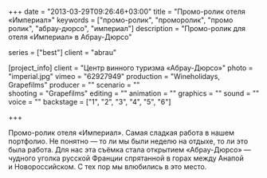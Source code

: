 +++
date = "2013-03-29T09:26:46+03:00"
title = "Промо-ролик отеля «Империал»"
keywords = ["промо-ролик", "проморолик", "промо ролик", "абрау-дюрсо", "империал"]
description = "Промо-ролик для отеля «Империал» в Абрау-Дюрсо"

series = ["best"]
client = "abrau"

[project_info]
    client = "Центр винного туризма «Абрау-Дюрсо»"
    photo = "imperial.jpg"
    vimeo = "62927949"
    production = "Wineholidays, Grapefilms"
    producer = ""
    scenario = ""    
    shooting = "Grapefilms"
    editing = ""
    animation = ""
    graphics = ""
    sound = ""
    voice = ""
    backstage = ["1", "2", "3", "4", "5", "6"]

+++

Промо-ролик отеля &laquo;Империал&raquo;. Самая сладкая работа в&nbsp;нашем портфолио. Не&nbsp;понятно&nbsp;&mdash; то&nbsp;ли мы&nbsp;были неделю на&nbsp;отдыхе, то&nbsp;ли это была работа. Для нас эта съёмка стала открытием &laquo;Абрау-Дюрсо&raquo;&nbsp;&mdash; чудного уголка русской Франции спрятанной в&nbsp;горах между Анапой и&nbsp;Новороссийском. С&nbsp;тех пор мы&nbsp;влюбились в&nbsp;это место.